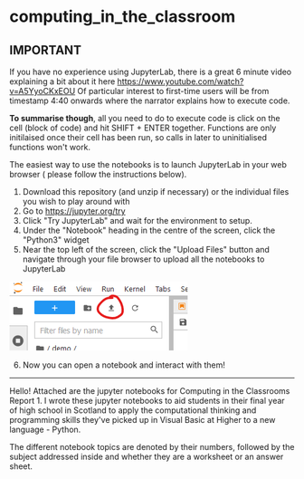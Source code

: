 # computing_in_the_classroom
IMPORTANT 
------------------------------
If you have no experience using JupyterLab, there is a great 6 minute video explaining a bit about it here https://www.youtube.com/watch?v=A5YyoCKxEOU 
Of particular interest to first-time users will be from timestamp 4:40 onwards where the narrator explains how to execute code.

**To summarise though**, all you need to do to execute code is click on the cell (block of code) and hit SHIFT + ENTER together. Functions are only initilaised once their cell has been run, so calls in later to uninitialised functions won't work.

The easiest way to use the notebooks is to launch JupyterLab in your web browser ( please follow the instructions below).
1. Download this repository (and unzip if necessary) or the individual files you wish to play around with
2. Go to https://jupyter.org/try
3. Click "Try JupyterLab" and wait for the environment to setup.
4. Under the "Notebook" heading in the centre of the screen, click the "Python3" widget
5. Near the top left of the screen, click the "Upload Files" button and navigate through your file browser to upload all the notebooks to JupyterLab

![Upload Button](https://github.com/sm564b/computing_in_the_classroom/blob/main/images/upload.png) 

6. Now you can open a notebook and interact with them!
------------------------------

Hello! Attached are the jupyter notebooks for Computing in the Classrooms Report 1.
I wrote these jupyter notebooks to aid students in their final year of high school in Scotland to apply the computational thinking and programming skills they've picked up in Visual Basic at Higher to a new language - Python.

The different notebook topics are denoted by their numbers, followed by the subject addressed inside and whether they are a worksheet or an answer sheet.


